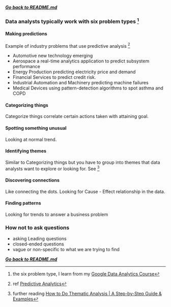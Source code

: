 ***[Go back to README.md](/README.md)***

### Data analysts typically work with six problem types [^3]

#### Making predictions
 Example of industry problems that use predictive analysis [^1]
 - Automotive new technology emerging
 - Aerospace a real-time analytics application to predict subsystem performance
 - Energy Production predicting electricity price and demand
 - Financial Services to predict credit risk.
 - Industrial Automation and Machinery predicting machine failures
 - Medical Devices using pattern-detection algorithms to spot asthma and COPD

#### Categorizing things

Categorize things correlate certain actions taken with attaining goal.

#### Spotting something unusual

Looking at normal trend.

#### Identifying themes

Similar to Categorizing things but you have to group into themes that data analysts want to explore or looking for. See [^2]

#### Discovering connections

Like connecting the dots. Looking for Cause - Effect relationship in the data.

#### Finding patterns  

Looking for trends to answer a business problem

### How not to ask questions
- asking Leading questions
- closed-ended questions
- vague or non-specific to what we are trying to find


***[Go back to README.md](/README.md)***

[^1]: ref [Predictive Analytics](https://www.mathworks.com/discovery/predictive-analytics.html#-why-it-matters)
[^2]: further reading [How to Do Thematic Analysis | A Step-by-Step Guide & Examples](https://www.scribbr.com/methodology/thematic-analysis/)
[^3]: the six problem type, I learn from my [Google Data Analytics Course](https://www.coursera.org/professional-certificates/google-data-analytics?)
